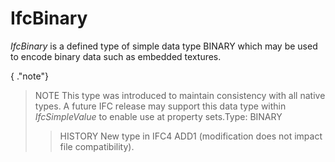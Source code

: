 # IfcBinary

_IfcBinary_ is a defined type of simple data type BINARY which may be used to encode binary data such as embedded textures.<!-- end of definition -->

{ .\"note\"}
> NOTE  This type was introduced to maintain consistency with all native types. A future IFC release may support this data type within _IfcSimpleValue_ to enable use at property sets.Type: BINARY
>
>> HISTORY  New type in IFC4 ADD1 (modification does not impact file compatibility).


>
